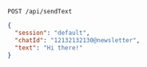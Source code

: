 ```http request
POST /api/sendText
```

```json { title="Body" }
{
  "session": "default",
  "chatId": "12132132130@newsletter",
  "text": "Hi there!"
}
```
